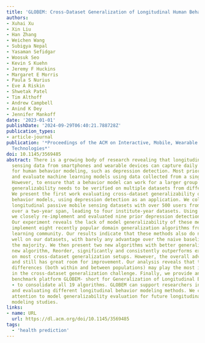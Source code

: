 ```yaml
---
title: 'GLOBEM: Cross-Dataset Generalization of Longitudinal Human Behavior Modeling'
authors:
- Xuhai Xu
- Xin Liu
- Han Zhang
- Weichen Wang
- Subigya Nepal
- Yasaman Sefidgar
- Woosuk Seo
- Kevin S Kuehn
- Jeremy F Huckins
- Margaret E Morris
- Paula S Nurius
- Eve A Riskin
- Shwetak Patel
- Tim Althoff
- Andrew Campbell
- Anind K Dey
- Jennifer Mankoff
date: '2023-01-01'
publishDate: '2024-09-29T06:40:21.788728Z'
publication_types:
- article-journal
publication: '*Proceedings of the ACM on Interactive, Mobile, Wearable and Ubiquitous
  Technologies*'
doi: 10.1145/3569485
abstract: There is a growing body of research revealing that longitudinal passive
  sensing data from smartphones and wearable devices can capture daily behavior signals
  for human behavior modeling, such as depression detection. Most prior studies build
  and evaluate machine learning models using data collected from a single population.
  However, to ensure that a behavior model can work for a larger group of users, its
  generalizability needs to be verified on multiple datasets from different populations.
  We present the first work evaluating cross-dataset generalizability of longitudinal
  behavior models, using depression detection as an application. We collect multiple
  longitudinal passive mobile sensing datasets with over 500 users from two institutes
  over a two-year span, leading to four institute-year datasets. Using the datasets,
  we closely re-implement and evaluated nine prior depression detection algorithms.
  Our experiment reveals the lack of model generalizability of these methods. We also
  implement eight recently popular domain generalization algorithms from the machine
  learning community. Our results indicate that these methods also do not generalize
  well on our datasets, with barely any advantage over the naive baseline of guessing
  the majority. We then present two new algorithms with better generalizability. Our
  new algorithm, Reorder, significantly and consistently outperforms existing methods
  on most cross-dataset generalization setups. However, the overall advantage is incremental
  and still has great room for improvement. Our analysis reveals that the individual
  differences (both within and between populations) may play the most important role
  in the cross-dataset generalization challenge. Finally, we provide an open-source
  benchmark platform GLOBEM- short for Generalization of Longitudinal BEhavior Modeling
  - to consolidate all 19 algorithms. GLOBEM can support researchers in using, developing,
  and evaluating different longitudinal behavior modeling methods. We call for researchers'
  attention to model generalizability evaluation for future longitudinal human behavior
  modeling studies.
links:
- name: URL
  url: https://dl.acm.org/doi/10.1145/3569485
tags:
  - 'health prediction'
---
```

